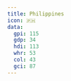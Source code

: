 ```yaml
---
title: Philippines
icon: 🇵🇭
data:
  gpi: 115
  gdp: 34
  hdi: 113
  whr: 53
  col: 43
  gci: 87
---
```

